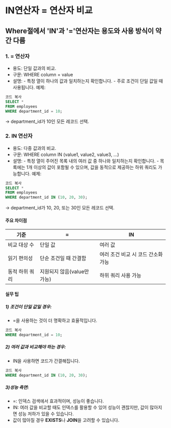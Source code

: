 # IN연산자 = 연산자 비교

## Where절에서 'IN'과 '='연산자는 용도와 사용 방식이 약간 다름

### 1. = 연산자

- 용도: 단일 값과의 비교.
- 구문: WHERE column = value
- 설명: - 특정 열이 하나의 값과 일치하는지 확인합니다. - 주로 조건이 단일 값일 때 사용됩니다.
  예제:

```sql
코드 복사
SELECT *
FROM employees
WHERE department_id = 10;
```

→ department_id가 10인 모든 레코드 선택.

### 2. IN 연산자

- 용도: 다중 값과의 비교.
- 구문: WHERE column IN (value1, value2, value3, ...)
- 설명: - 특정 열이 주어진 목록 내의 여러 값 중 하나와 일치하는지 확인합니다. - 목록에는 1개 이상의 값이 포함될 수 있으며, 값을 동적으로 제공하는 하위 쿼리도 가능합니다.
  예제:

```sql
코드 복사
SELECT *
FROM employees
WHERE department_id IN (10, 20, 30);
```

→ department_id가 10, 20, 또는 30인 모든 레코드 선택.

#### 주요 차이점

| 기준           | =                           | IN                                 |
| -------------- | --------------------------- | ---------------------------------- |
| 비교 대상 수   | 단일 값                     | 여러 값                            |
| 읽기 편의성    | 단순 조건일 때 간결함       | 여러 조건 비교 시 코드 간소화 가능 |
| 동적 하위 쿼리 | 지원되지 않음(value만 가능) | 하위 쿼리 사용 가능                |

#### 실무 팁

##### 1) 조건이 단일 값일 경우:

- =을 사용하는 것이 더 명확하고 효율적입니다.

```sql
코드 복사
WHERE department_id = 10;
```

##### 2) 여러 값과 비교해야 하는 경우:

- IN을 사용하면 코드가 간결해집니다.

```sql
코드 복사
WHERE department_id IN (10, 20, 30);
```

##### 3)성능 측면:

- =: 인덱스 검색에서 효과적이며, 성능이 좋습니다.
- IN: 여러 값을 비교할 때도 인덱스를 활용할 수 있어 성능이 괜찮지만, 값이 많아지면 성능 저하가 있을 수 있습니다.
- 값이 많아질 경우 **EXISTS**나 **JOIN**을 고려할 수 있습니다.
